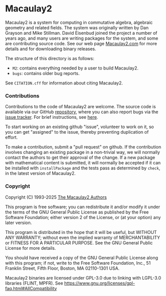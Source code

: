 Macaulay2
=========

Macaulay2 is a system for computing in commutative algebra, algebraic geometry
and related fields.  The system was originally written by Dan Grayson and Mike
Stillman.  David Eisenbud joined the project a number of years ago, and many
users are writing packages for the system, and some are contributing source
code.  See our web page [Macaulay2.com](https://macaulay2.com/) for more details and for
downloading binary releases.

The structure of this directory is as follows:

* `M2`: contains everything needed by a user to build Macaulay2.
* `bugs`: contains older bug reports.

See `CITATION.cff` for information about citing Macaulay2.

### Contributions

Contributions to the code of Macaulay2 are welcome.
The source code is available via our GitHub [repository](https://github.com/Macaulay2/M2),
where you can also report bugs via the [issue tracker](https://github.com/Macaulay2/M2/issues).
For brief instructions, see [here](https://github.com/Macaulay2/M2/wiki/Git-for-Macaulay2-Contributors).

To start working on an existing github "issue", volunteer to work on it, so
you can get "assigned" to the issue, thereby preventing duplication of
effort.

To make a contribution, submit a "pull request" on github.  If the
contribution involves changing an existing package in a non-trivial way, we
will normally contact the authors to get their approval of the change.  If a
new package with mathematical content is submitted, it will normally be
accepted if it can be installed with `installPackage` and the tests pass as
determined by `check`, in the latest version of Macaulay2.

### Copyright

Copyright (C) 1993-2025 [The Macaulay2 Authors](
https://github.com/Macaulay2/M2/wiki/The-Macaulay2-Authors)

This program is free software; you can redistribute it and/or modify
it under the terms of the GNU General Public License as published by
the Free Software Foundation; either version 2 of the License, or
(at your option) any later version.

This program is distributed in the hope that it will be useful,
but WITHOUT ANY WARRANTY; without even the implied warranty of
MERCHANTABILITY or FITNESS FOR A PARTICULAR PURPOSE.  See the
GNU General Public License for more details.

You should have received a copy of the GNU General Public License along
with this program; if not, write to the Free Software Foundation, Inc.,
51 Franklin Street, Fifth Floor, Boston, MA 02110-1301 USA.

Macaulay2 binaries are licensed under GPL-3.0 due to linking with LGPL-3.0 libraries (FLINT, MPFR).
See https://www.gnu.org/licenses/gpl-faq.html#AllCompatibility
